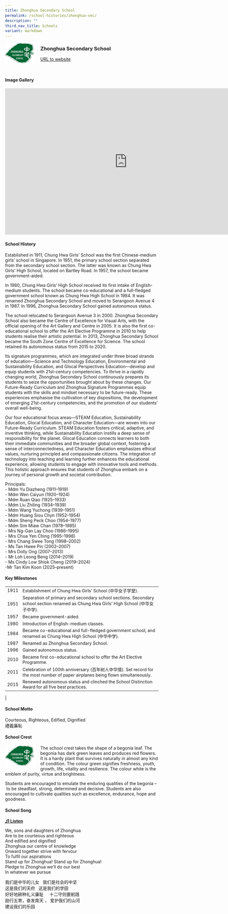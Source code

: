 ```yaml
---
title: Zhonghua Secondary School
permalink: /school-histories/zhonghua-sec/
description: ""
third_nav_title: Schools
variant: markdown
---
```

<img align="left" style="width:20%;margin-right:15px;" src="/images/zhonghuasec1.jpg">

### **Zhonghua Secondary School**
[URL to website](https://www.zhonghuasec.moe.edu.sg/)

<br clear="left">

#### **Image Gallery**

<iframe frameborder="0" width="800" height="479" allowfullscreen="true" src="https://docs.google.com/presentation/d/e/2PACX-1vQtPDgEJirckcigCOZIc8gnpPdW9MaBv5iwXeusq06aexRLfylDheB1Mc0LKNBrIovsiV2T229Pc0tx/embed?start=false&amp;loop=true&amp;delayms=5000"></iframe>


<br clear="left">

#### **School History**
Established in 1911, Chung Hwa Girls’ School was the first Chinese-medium girls’ school in Singapore. In 1951, the primary school section separated from the secondary school section. The latter was known as Chung Hwa Girls’ High School, located on Bartley Road. In 1957, the school became government-aided. 

In 1980, Chung Hwa Girls’ High School received its first intake of English-medium students. The school became co-educational and a full-fledged government school known as Chung Hwa High School in 1984. It was renamed Zhonghua Secondary School and moved to Serangoon Avenue 4 in 1987. In 1996, Zhonghua Secondary School gained autonomous status. 

The school relocated to Serangoon Avenue 3 in 2000. Zhonghua Secondary School also became the Centre of Excellence for Visual Arts, with the official opening of the Art Gallery and Centre in 2005. It is also the first co-educational school to offer the Art Elective Programme in 2010 to help students realise their artistic potential. In 2013, Zhonghua Secondary School became the South Zone Centre of Excellence for Science. The school retained its autonomous status from 2015 to 2020. 

Its signature programmes, which are integrated under three broad strands of education—Science and Technology Education, Environmental and Sustainability Education, and Glocal Perspectives Education—develop and equip students with 21st-century competencies. To thrive in a rapidly changing world, Zhonghua Secondary School continuously prepares its students to seize the opportunities brought about by these changes. Our Future-Ready Curriculum and Zhonghua Signature Programmes equip students with the skills and mindset necessary to be future-ready. These experiences emphasise the cultivation of key dispositions, the development of emerging 21st-century competencies, and the promotion of our students’ overall well-being. 

Our four educational focus areas—STEAM Education, Sustainability Education, Glocal Education, and Character Education—are woven into our Future-Ready Curriculum. STEAM Education fosters critical, adaptive, and inventive thinking, while Sustainability Education instills a deep sense of responsibility for the planet. Glocal Education connects learners to both their immediate communities and the broader global context, fostering a sense of interconnectedness, and Character Education emphasizes ethical values, nurturing principled and compassionate citizens. The integration of technology into teaching and learning further enhances the educational experience, allowing students to engage with innovative tools and methods. This holistic approach ensures that students of Zhonghua embark on a journey of personal growth and societal contribution.

Principals:<br>
\- Mdm Yu Diazheng (1911–1919)<br>
\- Mdm Wen Caiyun (1920–1924)<br>
\- Mdm Ruan Qiao (1925–1933)<br>
\- Mdm Liu Zhiling (1934–1939)<br>
\- Mdm Wang Yuchong (1939–1951)<br>
\- Mdm Huang Siou Chyn (1952–1954)<br>
\- Mdm Sheng Peck Choo (1954–1977)<br>
\- Mdm Sim Miaw Chan (1978–1985)<br>
\- Mrs Ng-Gan Lay Choo (1986–1995)<br>
\- Mrs Chua Yen Ching (1995–1998)<br>
\- Mrs Chang Swee Tong (1998–2002)<br>
\- Ms Tan Hwee Pin (2002–2007)<br>
\- Mrs Dolly Ong (2007–2013)<br>
\- Mr Loh Leong Beng (2014–2019)<br>
\- Ms Cindy Low Shiok Cheng (2019–2024)<br>
\-Mr Tan Kim Koon (2025–present)

#### **Key Milestones**

|  |  |
|:---:|---|
| 1911 | Establishment of Chung Hwa Girls’ School (中华女子学堂). |
| 1951 | Separation of primary and secondary school sections. Secondary school section renamed as Chung Hwa Girls’ High School (中华女子中学). |
| 1957 | Became government-aided. |
| 1980 | Introduction of English-medium classes. |
| 1984 | Became co-educational and full-fledged government school, and renamed as Chung Hwa High School (中华中学). |
| 1987 | Renamed as Zhonghua Secondary School. |
| 1996 | Gained autonomous status. |
| 2010 | Became first co-educational school to offer the Art Elective Programme. |
| 2011 | Celebration of 100th anniversary (百年树人中华情). Set record for the most number of paper airplanes being flown simultaneously. |
| 2015 | Renewed autonomous status and clinched the School Distinction Award for all five best practices. |
|

#### **School Motto**
Courteous, Righteous, Edified, Dignified<br>
禮義廉恥

#### **School Crest**
<img align="left" style="width:20%;margin-right:15px;" src="/images/zhonghuasec1.jpg">

The school crest takes the shape of a begonia leaf. The begonia has dark green leaves and produces red flowers. It is a hardy plant that survives naturally in almost any kind of condition. The colour green signifies freshness, youth, growth, life, vitality and resilience. The colour white is the emblem of purity, virtue and brightness.

Students are encouraged to emulate the enduring qualities of the begonia –&nbsp;to be&nbsp;steadfast,&nbsp;strong, determined and decisive.&nbsp;Students are also encouraged to cultivate qualities such as&nbsp;excellence, endurance, hope and goodness.

#### **School Song**

<a target="_blank" href="https://drive.google.com/file/d/1bctagErQ360lzevOPrPvoH3VVeA3StoM/view?usp=share_link">**♫ Listen**</a>

We, sons and daughters of Zhonghua<br>
Are to be courteous and righteous<br>
And edified and dignified<br>
Zhonghua our centre of knowledge<br>
Onward together strive with fervour<br>
To fulfil our aspirations<br>
Stand up for Zhonghua! Stand up for Zhonghua!<br>
Pledge to Zhonghua we’ll do our best<br>
In whatever we pursue

我们是中华的儿女&nbsp; &nbsp;我们是社会的中坚<br>
这是我们的天府&nbsp; &nbsp;这是我们的学田<br>
好好地耕种礼义廉耻&nbsp; &nbsp; &nbsp;十二守则要躬践<br>
励行五育，奋发南天 ， 爱护我们的山河<br>
建设我们的乐园